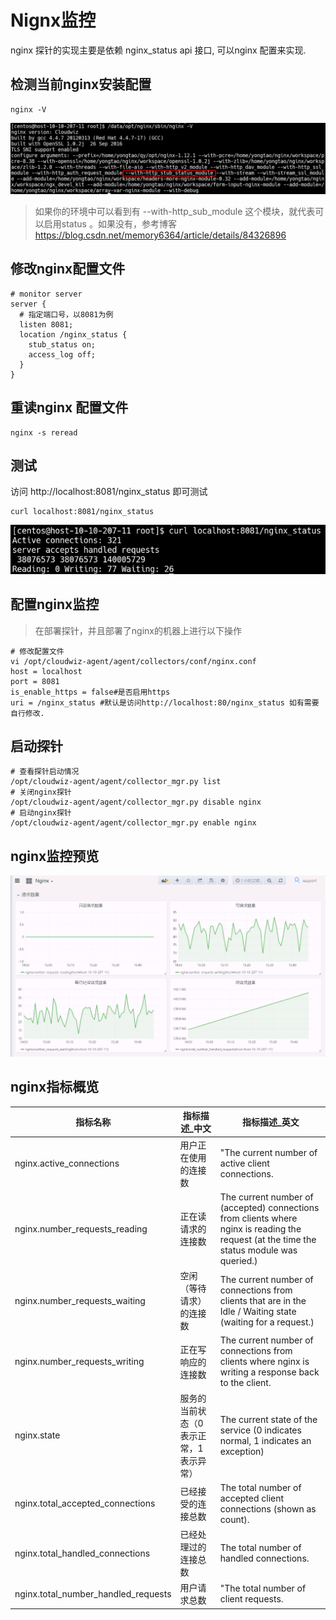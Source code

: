 # Nignx监控

nginx 探针的实现主要是依赖 nginx_status api 接口, 可以nginx 配置来实现.

## 检测当前nginx安装配置
```
nginx -V
```
![](/part4/images/nginx_01.png)

> 如果你的环境中可以看到有 --with-http_sub_module 这个模块，就代表可以启用status 。如果没有，参考博客 https://blog.csdn.net/memory6364/article/details/84326896


## 修改nginx配置文件
```
# monitor server
server {
  # 指定端口号，以8081为例
  listen 8081; 
  location /nginx_status {
    stub_status on;
    access_log off;
  }
}
```
	
## 重读nginx 配置文件
```
nginx -s reread
```
## 测试
访问 http://localhost:8081/nginx_status 即可测试
```
curl localhost:8081/nginx_status
```

![](/part4/images/nginx_02.png)

## 配置nginx监控
> 在部署探针，并且部署了nginx的机器上进行以下操作

```
# 修改配置文件
vi /opt/cloudwiz-agent/agent/collectors/conf/nginx.conf
host = localhost
port = 8081
is_enable_https = false#是否启用https
uri = /nginx_status #默认是访问http://localhost:80/nginx_status 如有需要自行修改.
```
## 启动探针
```
# 查看探针启动情况
/opt/cloudwiz-agent/agent/collector_mgr.py list
# 关闭nginx探针
/opt/cloudwiz-agent/agent/collector_mgr.py disable nginx
# 启动nginx探针
/opt/cloudwiz-agent/agent/collector_mgr.py enable nginx
```

## nginx监控预览
![](/part4/images/nginx_03.png)


## nginx指标概览

指标名称	| 指标描述_中文	| 指标描述_英文
---|---|---
nginx.active_connections|	用户正在使用的连接数|	"The current number of active client connections.
nginx.number_requests_reading|	正在读请求的连接数|	The current number of (accepted) connections from clients where nginx is reading the request (at the time the status module was queried.)
nginx.number_requests_waiting|	空闲（等待请求）的连接数|	The current number of connections from clients that are in the Idle / Waiting state (waiting for a request.)
nginx.number_requests_writing|	正在写响应的连接数|	The current number of connections from clients where nginx is writing a response back to the client.
nginx.state|	服务的当前状态（0表示正常，1表示异常）|	The current state of the service (0 indicates normal, 1 indicates an exception)
nginx.total_accepted_connections|	已经接受的连接总数|	The total number of accepted client connections (shown as count).
nginx.total_handled_connections|	已经处理过的连接总数|	The total number of handled connections.
nginx.total_number_handled_requests|	用户请求总数|	"The total number of client requests.



